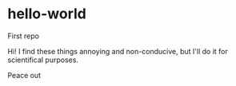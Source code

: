# hello-world
First repo

Hi! I find these things annoying and non-conducive, but I'll do it for scientifical purposes.

Peace out

